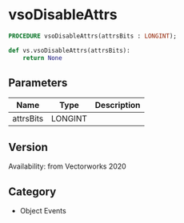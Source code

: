 # vsoDisableAttrs

```pascal
PROCEDURE vsoDisableAttrs(attrsBits : LONGINT);
```

```python
def vs.vsoDisableAttrs(attrsBits):
    return None
```

## Parameters
|Name|Type|Description|
|---|---|---|
|attrsBits|LONGINT|   |

## Version
Availability: from Vectorworks 2020

## Category
* Object Events

